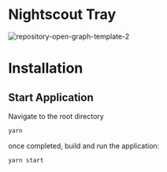 # Nightscout Tray

![repository-open-graph-template-2](https://user-images.githubusercontent.com/11509319/109382709-e4b9e300-78ea-11eb-9f02-1e75bd32f799.png)


# Installation

## Start Application

Navigate to the root directory 

```bash
yarn
```
once completed, build and run the application: 

```bash
yarn start
```
